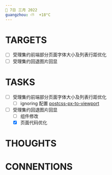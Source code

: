 ```yaml
---
📆 7日 三月 2022
guangzhou: ⛅️  +18°C
---
```


# TARGETS
- [ ] 受理集约前端部分页面字体大小及列表行距优化
- [ ] 受理集约回退图片回显

# TASKS
- [ ]  受理集约前端部分页面字体大小及列表行距优化
	- [ ] ignoring 配置 [postcss-px-to-viewport](https://github.com/evrone/postcss-px-to-viewport)
- [ ] 受理集约回退图片回显
	- [ ] 组件修改
	- [x] 页面代码优化
# THOUGHTS


# CONNENTIONS
